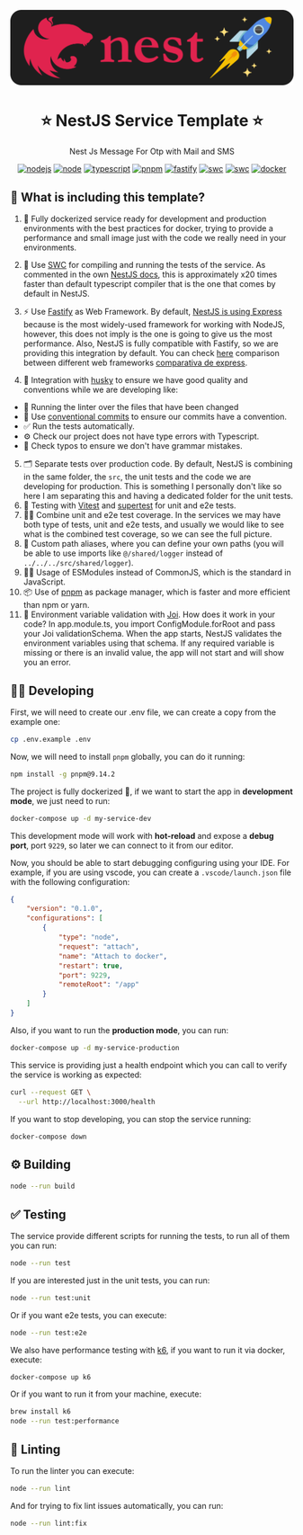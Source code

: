 <p align="center">
  <a href="http://nestjs.com/" target="blank"><img src="images/nestjs.png" alt="Nest Logo" width="512" /></a>
</p>

<h1 align="center">⭐ NestJS Service Template ⭐</h1>

<p align="center">
  Nest Js Message For Otp with Mail and SMS
</p>

<p align="center">
  <a href="https://github.com/AlbertHernandez/nestjs-service-template/actions/workflows/node.yml?branch=main"><img src="https://github.com/AlbertHernandez/nestjs-service-template/actions/workflows/node.yml/badge.svg?branch=main" alt="nodejs"/></a>
  <a href="https://nodejs.org/docs/latest-v22.x/api/index.html"><img src="https://img.shields.io/badge/node-22.x-green.svg" alt="node"/></a>
  <a href="https://www.typescriptlang.org/"><img src="https://img.shields.io/badge/typescript-5.x-blue.svg" alt="typescript"/></a>
  <a href="https://pnpm.io/"><img src="https://img.shields.io/badge/pnpm-9.x-red.svg" alt="pnpm"/></a>
  <a href="https://fastify.dev/"><img src="https://img.shields.io/badge/Web_Framework-Fastify_⚡-black.svg" alt="fastify"/></a>
  <a href="https://swc.rs/"><img src="https://img.shields.io/badge/Compiler-SWC_-orange.svg" alt="swc"/></a>
  <a href="https://vitest.dev/"><img src="https://img.shields.io/badge/Test-Vitest_-yellow.svg" alt="swc"/></a>
  <a href="https://www.docker.com/"><img src="https://img.shields.io/badge/Dockerized 🐳_-blue.svg" alt="docker"/></a>
</p>

## 🌟 What is including this template?

1. 🐳 Fully dockerized service ready for development and production environments with the best practices for docker,
   trying to provide a performance and small image just with the code we really need in your environments.
2. 👷 Use [SWC](https://swc.rs/) for compiling and running the tests of the service. As commented in the
   own [NestJS docs](https://docs.nestjs.com/recipes/swc), this is approximately x20 times faster than default
   typescript compiler that is the one that comes by default in NestJS.
3. ⚡️ Use [Fastify](https://fastify.dev/) as Web Framework. By
   default, [NestJS is using Express](https://docs.nestjs.com/techniques/performance) because is the most widely-used
   framework for working with NodeJS, however, this does not imply is the one is going to give us the most performance.
   Also, NestJS is fully compatible with Fastify, so we are providing this integration by default. You can
   check [here](https://github.com/fastify/benchmarks#benchmarks) comparison between different web
   frameworks [comparativa de express](https://betterstack.com/community/guides/scaling-nodejs/fastify-express/).

4. 🐶 Integration with [husky](https://typicode.github.io/husky/) to ensure we have good quality and conventions while we
   are developing like:

- 💅 Running the linter over the files that have been changed
- 💬 Use [conventional commits](https://www.conventionalcommits.org/en/v1.0.0/) to ensure our commits have a
  convention.
- ✅ Run the tests automatically.
- ⚙️ Check our project does not have type errors with Typescript.
- 🙊 Check typos to ensure we don't have grammar mistakes.

5. 🗂️ Separate tests over production code. By default, NestJS is combining in the same folder, the `src`, the unit tests
   and the code we are developing for production. This is something I personally don't like so here I am separating this
   and having a dedicated folder for the unit tests.
6. 🧪 Testing with [Vitest](https://vitest.dev/) and [supertest](https://github.com/ladjs/supertest) for unit and e2e
   tests.
7. 🤜🤛 Combine unit and e2e test coverage. In the services we may have both type of tests, unit and e2e tests, and
   usually we would like to see what is the combined test coverage, so we can see the full picture.
8. 📌 Custom path aliases, where you can define your own paths (you will be able to use imports like `@/shared/logger`
   instead of `../../../src/shared/logger`).
9. 🐦‍🔥 Usage of ESModules instead of CommonJS, which is the standard in JavaScript.
10. 📦 Use of [pnpm](https://pnpm.io/) as package manager, which is faster and more efficient than npm or yarn.
11. 🔑 Environment variable validation with [Joi](https://github.com/hapijs/joi). How does it work in your code? In
    app.module.ts, you import ConfigModule.forRoot and pass your Joi validationSchema. When the app starts, NestJS
    validates the environment variables using that schema. If any required variable is missing or there is an invalid
    value, the app will not start and will show you an error.

## 🧑‍💻 Developing

First, we will need to create our .env file, we can create a copy from the example one:

```bash
cp .env.example .env
```

Now, we will need to install `pnpm` globally, you can do it running:

```bash
npm install -g pnpm@9.14.2
```

The project is fully dockerized 🐳, if we want to start the app in **development mode**, we just need to run:

```bash
docker-compose up -d my-service-dev
```

This development mode will work with **hot-reload** and expose a **debug port**, port `9229`, so later we can connect to
it from our editor.

Now, you should be able to start debugging configuring using your IDE. For example, if you are using vscode, you can
create a `.vscode/launch.json` file with the following configuration:

```json
{
	"version": "0.1.0",
	"configurations": [
		{
			"type": "node",
			"request": "attach",
			"name": "Attach to docker",
			"restart": true,
			"port": 9229,
			"remoteRoot": "/app"
		}
	]
}
```

Also, if you want to run the **production mode**, you can run:

```bash
docker-compose up -d my-service-production
```

This service is providing just a health endpoint which you can call to verify the service is working as expected:

```bash
curl --request GET \
  --url http://localhost:3000/health
```

If you want to stop developing, you can stop the service running:

```bash
docker-compose down
```

## ⚙️ Building

```bash
node --run build
```

## ✅ Testing

The service provide different scripts for running the tests, to run all of them you can run:

```bash
node --run test
```

If you are interested just in the unit tests, you can run:

```bash
node --run test:unit
```

Or if you want e2e tests, you can execute:

```bash
node --run test:e2e
```

We also have performance testing with [k6](https://k6.io/), if you want to run it via docker, execute:

```bash
docker-compose up k6
```

Or if you want to run it from your machine, execute:

```bash
brew install k6
node --run test:performance
```

## 💅 Linting

To run the linter you can execute:

```bash
node --run lint
```

And for trying to fix lint issues automatically, you can run:

```bash
node --run lint:fix
```
